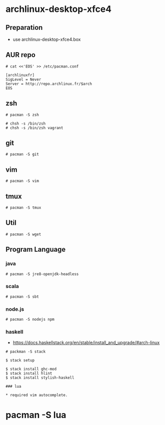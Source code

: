# archlinux-desktop-xfce4

## Preparation

* use archlinux-desktop-xfce4.box

## AUR repo

```
# cat <<'EOS' >> /etc/pacman.conf

[archlinuxfr]
SigLevel = Never
Server = http://repo.archlinux.fr/$arch
EOS
```

## zsh

```
# pacman -S zsh
```
```
# chsh -s /bin/zsh
# chsh -s /bin/zsh vagrant
```

## git

```
# pacman -S git
```

## vim

```
# pacman -S vim
```

## tmux

```
# pacman -S tmux
```

## Util

```
# pacman -S wget
```

## Program Language

### java

```
# pacman -S jre8-openjdk-headless
```

### scala

```
# pacman -S sbt
```

### node.js

```
# pacman -S nodejs npm
```

### haskell

* https://docs.haskellstack.org/en/stable/install_and_upgrade/#arch-linux
```
# packman -S stack
```
```
$ stack setup
```
```
$ stack install ghc-mod
$ stack install hlint
$ stack install stylish-haskell

### lua

* required vim autocomplete.

```
# pacman -S lua
```
